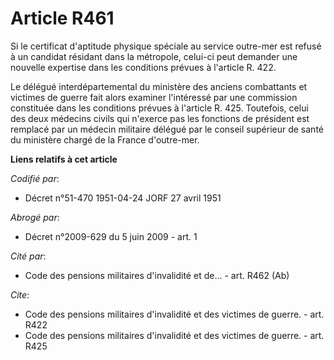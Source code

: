 # Article R461

Si le certificat d'aptitude physique spéciale au service outre-mer est refusé à un candidat résidant dans la métropole,
celui-ci peut demander une nouvelle expertise dans les conditions prévues à l'article R. 422.

Le délégué interdépartemental du ministère des anciens combattants et victimes de guerre fait alors examiner l'intéressé par
une commission constituée dans les conditions prévues à l'article R. 425. Toutefois, celui des deux médecins civils qui
n'exerce pas les fonctions de président est remplacé par un médecin militaire délégué par le conseil supérieur de santé du
ministère chargé de la France d'outre-mer.

**Liens relatifs à cet article**

_Codifié par_:

  - Décret n°51-470 1951-04-24 JORF 27 avril 1951

_Abrogé par_:

  - Décret n°2009-629 du 5 juin 2009 - art. 1

_Cité par_:

  - Code des pensions militaires d'invalidité et de... - art. R462 (Ab)

_Cite_:

  - Code des pensions militaires d'invalidité et des victimes de guerre. - art. R422
  - Code des pensions militaires d'invalidité et des victimes de guerre. - art. R425
